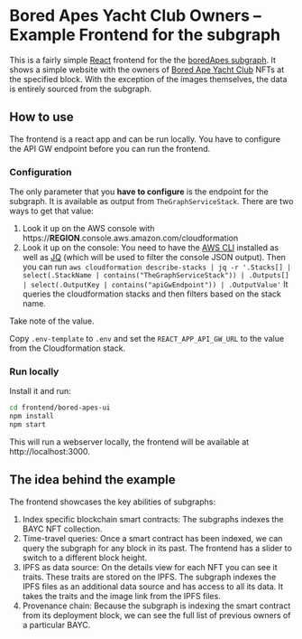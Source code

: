# Bored Apes Yacht Club Owners – Example Frontend for the subgraph
This is a fairly simple [React](https://react.dev/) frontend for the the [boredApes subgraph](../../subgraph/README.md). It shows a simple website with the owners of [Bored Ape Yacht Club](https://boredapeyachtclub.com/) NFTs at the specified block. With the exception of the images themselves, the data is entirely sourced from the subgraph. 

## How to use
The frontend is a react app and can be run locally. You have to configure the API GW endpoint before you can run the frontend. 

### Configuration
The only parameter that you **have to configure** is the endpoint for the subgraph. It is available as output from `TheGraphServiceStack`. There are two ways to get that value:

1. Look it up on the AWS console with https://**REGION**.console.aws.amazon.com/cloudformation
2. Look it up on the console: You need to have the [AWS CLI](https://aws.amazon.com/cli/) installed as well as [JQ](https://jqlang.github.io/jq/) (which will be used to filter the console JSON output). Then you can run `aws cloudformation describe-stacks | jq -r '.Stacks[] | select(.StackName | contains("TheGraphServiceStack")) | .Outputs[] | select(.OutputKey | contains("apiGwEndpoint")) | .OutputValue'` It queries the cloudformation stacks and then filters based on the stack name. 

Take note of the value.

Copy `.env-template` to `.env` and set the `REACT_APP_API_GW_URL` to the value from the Cloudformation stack. 

### Run locally
Install it and run:

```sh
cd frontend/bored-apes-ui
npm install
npm start
```

This will run a webserver locally, the frontend will be available at http://localhost:3000.

## The idea behind the example

The frontend showcases the key abilities of subgraphs: 

1. Index specific blockchain smart contracts: The subgraphs indexes the BAYC NFT collection. 
2. Time-travel queries: Once a smart contract has been indexed, we can query the subgraph for any block in its past. The frontend has a slider to switch to a different block height. 
3. IPFS as data source: On the details view for each NFT you can see it traits. These traits are stored on the IPFS. The subgraph indexes the IPFS files as an additional data source and has access to all its data. It takes the traits and the image link from the IPFS files. 
4. Provenance chain: Because the subgraph is indexing the smart contract from its deployment block, we can see the full list of previous owners of a particular BAYC. 